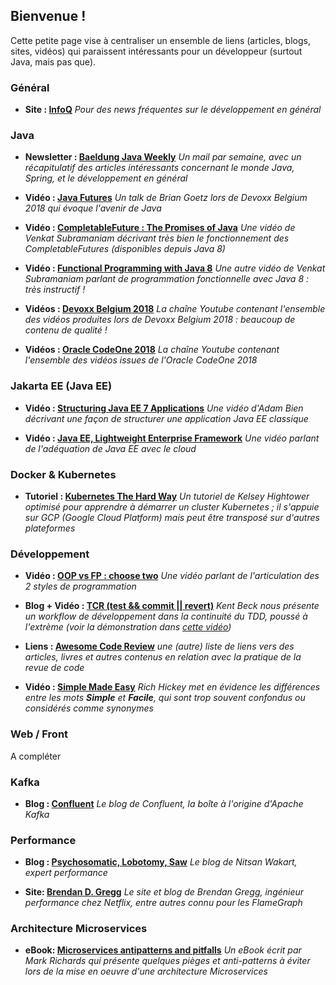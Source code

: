 ## Bienvenue !

Cette petite page vise à centraliser un ensemble de liens (articles, blogs, sites, vidéos) qui paraissent intéressants pour un développeur (surtout Java, mais pas que).

### Général
- **Site : [InfoQ](https://www.infoq.com/)**
_Pour des news fréquentes sur le développement en général_

### Java
- **Newsletter : [Baeldung Java Weekly](https://www.baeldung.com/java-web-weekly)**
_Un mail par semaine, avec un récapitulatif des articles intéressants concernant le monde Java, Spring, et le développement en général_

- **Vidéo : [Java Futures](https://www.youtube.com/watch?v=4r2Wg-TY7gU)**
_Un talk de Brian Goetz lors de Devoxx Belgium 2018 qui évoque l'avenir de Java_

- **Vidéo : [CompletableFuture : The Promises of Java](https://www.youtube.com/watch?v=9ueIL0SwEWI)**
_Une vidéo de Venkat Subramaniam décrivant très bien le fonctionnement des CompletableFutures (disponibles depuis Java 8)_

- **Vidéo : [Functional Programming with Java 8](https://www.youtube.com/watch?v=15X0qFtBqiQ)**
_Une autre vidéo de Venkat Subramaniam parlant de programmation fonctionnelle avec Java 8 : très instructif !_

- **Vidéos : [Devoxx Belgium 2018](https://www.youtube.com/watch?v=WuZk23O76Zk&list=PLRsbF2sD7JVp8vBso4ysmj-X0u6uGx1rH)**
_La chaîne Youtube contenant l'ensemble des vidéos produites lors de Devoxx Belgium 2018 : beaucoup de contenu de qualité !_

- **Vidéos : [Oracle CodeOne 2018](https://www.youtube.com/watch?v=RFF2SfPMfpk&list=PLPIzp-E1msrZDCVSC9bFG3tKA-sOsl0GN)**
_La chaîne Youtube contenant l'ensemble des vidéos issues de l'Oracle CodeOne 2018_


### Jakarta EE (Java EE)
- **Vidéo : [Structuring Java EE 7 Applications](https://www.youtube.com/watch?v=grJC6RFiB58)**
_Une vidéo d'Adam Bien décrivant une façon de structurer une application Java EE classique_

- **Vidéo : [Java EE, Lightweight Enterprise Framework](https://www.youtube.com/watch?v=JN1iUUitgvY)**
_Une vidéo parlant de l'adéquation de Java EE avec le cloud_

### Docker & Kubernetes
- **Tutoriel : [Kubernetes The Hard Way](https://github.com/kelseyhightower/kubernetes-the-hard-way)**
_Un tutoriel de Kelsey Hightower optimisé pour apprendre à démarrer un cluster Kubernetes ; il s'appuie sur GCP (Google Cloud Platform) mais peut être transposé sur d'autres plateformes_

### Développement
- **Vidéo : [OOP vs FP : choose two](https://www.youtube.com/watch?v=HSk5fdKbd3o)**
_Une vidéo parlant de l'articulation des 2 styles de programmation_

- **Blog + Vidéo : [TCR (test && commit || revert)](https://medium.com/@kentbeck_7670/test-commit-revert-870bbd756864)**
_Kent Beck nous présente un workflow de développement dans la continuité du TDD, poussé à l'extrème (voir la démonstration dans [cette vidéo](https://youtu.be/ZrHBVTCbcE0))_

- **Liens : [Awesome Code Review](https://github.com/joho/awesome-code-review)** _une (autre) liste de liens vers des articles, livres et autres contenus en relation avec la pratique de la revue de code_

- **Vidéo : [Simple Made Easy](https://www.infoq.com/presentations/Simple-Made-Easy/)**
_Rich Hickey met en évidence les différences entre les mots **Simple** et **Facile**, qui sont trop souvent confondus ou considérés comme synonymes_

### Web / Front
A compléter

### Kafka
- **Blog : [Confluent](https://www.confluent.io/blog/)** 
_Le blog de Confluent, la boîte à l'origine d'Apache Kafka_

### Performance
- **Blog : [Psychosomatic, Lobotomy, Saw](http://psy-lob-saw.blogspot.com/)**
_Le blog de Nitsan Wakart, expert performance_

- **Site: [Brendan D. Gregg](http://www.brendangregg.com/)**
_Le site et blog de Brendan Gregg, ingénieur performance chez Netflix, entre autres connu pour les FlameGraph_

### Architecture Microservices
- **eBook: [Microservices antipatterns and pitfalls](https://www.oreilly.com/ideas/microservices-antipatterns-and-pitfalls)**
_Un eBook écrit par Mark Richards qui présente quelques pièges et anti-patterns à éviter lors de la mise en oeuvre d'une architecture Microservices_
